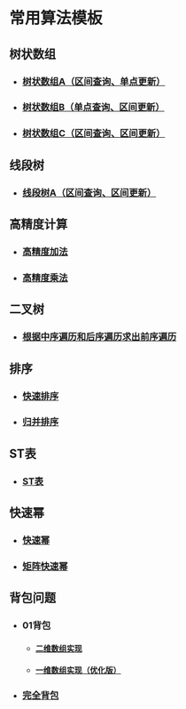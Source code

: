 # 常用算法模板

## 树状数组

* ### [树状数组A（区间查询、单点更新）](<https://github.com/hcmdgh/DataStructure/blob/master/BinaryIndexedTree/binary_indexed_tree_1.h>)

* ### [树状数组B（单点查询、区间更新）](<https://github.com/hcmdgh/DataStructure/blob/master/BinaryIndexedTree/binary_indexed_tree_2.h>)

* ### [树状数组C（区间查询、区间更新）](<https://github.com/hcmdgh/DataStructure/blob/master/BinaryIndexedTree/binary_indexed_tree_3.h>)

## 线段树

* ### [线段树A（区间查询、区间更新）](<https://github.com/hcmdgh/DataStructure/blob/master/SegmentTree/segment_tree.h>)

## 高精度计算

* ### [高精度加法](<https://github.com/hcmdgh/DataStructure/blob/master/HighPrecisionComputation/plus.h>)

* ### [高精度乘法](<https://github.com/hcmdgh/DataStructure/blob/master/HighPrecisionComputation/multiply.h>)

## 二叉树

* ### [根据中序遍历和后序遍历求出前序遍历](<https://github.com/hcmdgh/DataStructure/blob/master/BinaryTree/convert_1.h>)

## 排序

* ### [快速排序](<https://github.com/hcmdgh/DataStructure/blob/master/Sort/quick_sort.h>)

* ### [归并排序](<https://github.com/hcmdgh/DataStructure/blob/master/Sort/merge_sort.h>)

## ST表

* ### [ST表](<https://github.com/hcmdgh/DataStructure/blob/master/ST-table/st_table.h>)

## 快速幂

* ### [快速幂](<https://github.com/hcmdgh/DataStructure/blob/master/QuickPow/quick_pow.h>)

* ### [矩阵快速幂](<https://github.com/hcmdgh/DataStructure/blob/master/QuickPow/matrix_quick_pow.h>)

## 背包问题

* ### 01背包

  * #### [二维数组实现](<https://github.com/hcmdgh/DataStructure/blob/master/KnapsackProblem/knapsack_1.h>)

  * #### [一维数组实现（优化版）](<https://github.com/hcmdgh/DataStructure/blob/master/KnapsackProblem/knapsack_2.h>)

* ### [完全背包]()